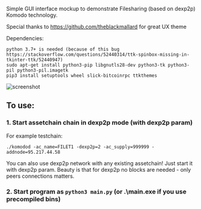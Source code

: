 Simple GUI interface mockup to demonstrate Filesharing (based on dexp2p) Komodo technology.

Special thanks to https://github.com/theblackmallard for great UX theme

Dependencies:
```
python 3.7+ is needed (because of this bug https://stackoverflow.com/questions/52440314/ttk-spinbox-missing-in-tkinter-ttk/52440947)
sudo apt-get install python3-pip libgnutls28-dev python3-tk python3-pil python3-pil.imagetk
pip3 install setuptools wheel slick-bitcoinrpc ttkthemes
```


![screenshot](https://i.imgur.com/f3fE7Tb.png)

## To use:

### 1. Start assetchain chain in dexp2p mode (with dexp2p param)

For example testchain: 

```
./komodod -ac_name=FILET1 -dexp2p=2 -ac_supply=999999 -addnode=95.217.44.58
```

You can also use dexp2p network with any existing assetchain! Just start it with dexp2p param. Beauty is that for dexp2p no blocks are needed - only peers connections matters.

### 2. Start program as `python3 main.py` (or .\main.exe if you use precompiled bins)
